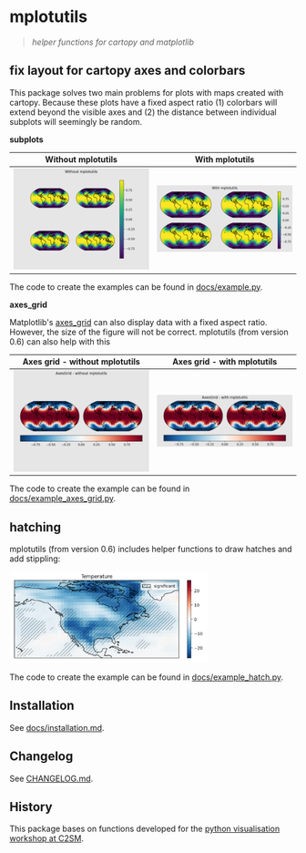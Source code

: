# mplotutils

> *helper functions for cartopy and matplotlib*

## fix layout for cartopy axes and colorbars

This package solves two main problems for plots with maps created with cartopy. Because these plots have a fixed aspect ratio (1) colorbars will extend beyond the visible axes and (2) the distance between individual subplots will seemingly be random.

**subplots**

Without mplotutils         |  With mplotutils
:-------------------------:|:-------------------------:
<img src="docs/example_no_mpu.png" alt="Without mplotutils" width="250"/> | <img src="docs/example_mpu.png" alt="With mplotutils" width="250"/>

The code to create the examples can be found in [docs/example.py](docs/example.py).


**axes_grid**

Matplotlib's [axes_grid](https://matplotlib.org/stable/users/explain/toolkits/axes_grid.html) can also display data with a fixed aspect ratio. However, the size of the figure will not be correct. mplotutils (from version 0.6) can also help with this

| Axes grid - without mplotutils     | Axes grid - with mplotutils |
| :--------------------------------: | :-------------------------: |
| <img src="docs/example_axes_grid_no_mpu.png" alt="Without mplotutils" width="250"/> | <img src="docs/example_axes_grid_mpu.png" alt="With mplotutils" width="250"/> |

The code to create the example can be found in [docs/example_axes_grid.py](docs/example_axes_grid.py).

## hatching

mplotutils (from version 0.6) includes helper functions to draw hatches and add stippling:

<img src="docs/example_hatch.png" alt="mplotutils hatching" width="350"/>

The code to create the example can be found in [docs/example_hatch.py](docs/example_hatch.py).

## Installation

See [docs/installation.md](docs/installation.md).

## Changelog

See [CHANGELOG.md](CHANGELOG.md).

## History

This package bases on functions developed for the [python visualisation workshop at C2SM](https://github.com/C2SM/pyvis/).
